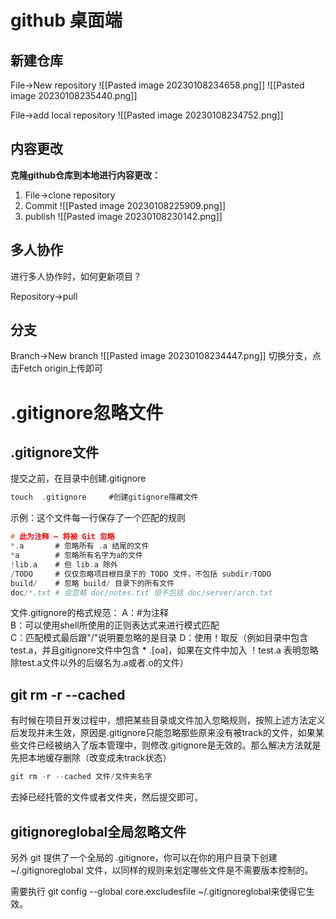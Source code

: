 # github 桌面端
## 新建仓库
File->New repository
![[Pasted image 20230108234658.png]]
![[Pasted image 20230108235440.png]]

File->add local repository
![[Pasted image 20230108234752.png]]
## 内容更改
**克隆github仓库到本地进行内容更改：**
1. File->clone repository
2. Commit
![[Pasted image 20230108225909.png]]
3. publish
![[Pasted image 20230108230142.png]]
## 多人协作
进行多人协作时，如何更新项目？

Repository->pull

## 分支
Branch->New branch
![[Pasted image 20230108234447.png]]
切换分支，点击Fetch origin上传即可

# .gitignore忽略文件
## .gitignore文件
提交之前，在目录中创建.gitignore
```c
touch  .gitignore     #创建gitignore隱藏文件  
```

示例：这个文件每一行保存了一个匹配的规则
```c
# 此为注释 – 将被 Git 忽略
*.a       # 忽略所有 .a 结尾的文件
*a        # 忽略所有名字为a的文件
!lib.a    # 但 lib.a 除外
/TODO     # 仅仅忽略项目根目录下的 TODO 文件，不包括 subdir/TODO
build/    # 忽略 build/ 目录下的所有文件
doc/*.txt # 会忽略 doc/notes.txt 但不包括 doc/server/arch.txt
```

文件.gitignore的格式规范：
A：#为注释   
B：可以使用shell所使用的正则表达式来进行模式匹配   
C：匹配模式最后跟"/"说明要忽略的是目录 
D：使用！取反（例如目录中包含  test.a，并且gitignore文件中包含  * .[oa]，如果在文件中加入 ！test.a   表明忽略除test.a文件以外的后缀名为.a或者.o的文件）
## git rm -r --cached
有时候在项目开发过程中，想把某些目录或文件加入忽略规则，按照上述方法定义后发现并未生效，原因是.gitignore只能忽略那些原来没有被track的文件，如果某些文件已经被纳入了版本管理中，则修改.gitignore是无效的。那么解决方法就是先把本地缓存删除（改变成未track状态）
```c++
git rm -r --cached 文件/文件夹名字
```
去掉已经托管的文件或者文件夹，然后提交即可。

## gitignoreglobal全局忽略文件
另外 git 提供了一个全局的 .gitignore，你可以在你的用户目录下创建 ~/.gitignoreglobal 文件，以同样的规则来划定哪些文件是不需要版本控制的。

需要执行 git config --global core.excludesfile ~/.gitignoreglobal来使得它生效。


